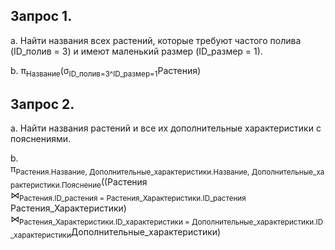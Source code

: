 ## Запрос 1.

а. Найти названия всех растений, которые требуют частого полива (ID_полив = 3) и имеют маленький размер (ID_размер = 1).

b. π<sub>Название</sub> ​(σ<sub>ID_полив=3^ID_размер=1</sub>Растения)



## Запрос 2.
а. Найти названия растений и все их дополнительные характеристики с пояснениями.

b. π<sub>Растения.Название, Дополнительные_характеристики.Название, Дополнительные_характеристики.Пояснение</sub>​((Растения ⋈<sub>Растения.ID_растения = Растения_Характеристики.ID_растения</sub>​Растения_Характеристики) ⋈<sub>Растения_Характеристики.ID_характеристики = Дополнительные_характеристики.ID_характеристики</sub>​Дополнительные_характеристики)


